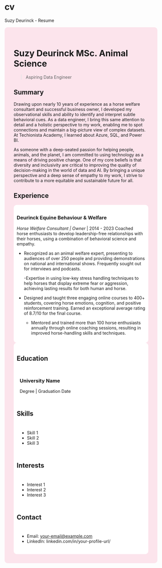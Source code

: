 # cv
Suzy Deurinck - Resume
<div style="background-color: #FCE4EC; padding: 30px; border-radius: 10px;">

# Suzy Deurinck MSc. Animal Science
> Aspiring Data Engineer

## Summary
Drawing upon nearly 10 years of experience as a horse welfare consultant and successful
business owner, I developed my observational skills and ability to identify and interpret subtle
behavioral cues. As a data engineer, I bring this same attention to detail and a holistic
perspective to my work, enabling me to spot connections and maintain a big-picture view of
complex datasets. At Techionista Academy, I learned about Azure, SQL, and Power BI.
 
As someone with a deep-seated passion for helping people, animals, and the planet, I am
committed to using technology as a means of driving positive change. One of my core beliefs
is that diversity and inclusivity are critical to improving the quality of decision-making in the
world of data and AI. By bringing a unique perspective and a deep sense of empathy to my
work, I strive to contribute to a more equitable and sustainable future for all.


## Experience
<div style="background-color: #FFFFFF; padding: 10px; border-radius: 10px;">
  
### Deurinck Equine Behaviour & Welfare
*Horse Welfare Consultant | Owner* | 2014 - 2023
Coached horse enthusiasts to develop leadership-free relationships with their horses, using a combination of behavioral science and empathy.
- Recognized as an animal welfare expert, presenting to audiences of over 250 people and
providing demonstrations on national and international shows. Frequently sought out for
interviews and podcasts.
  
  -Expertise in using low-key stress handling techniques to help horses that display extreme
fear or aggression, achieving lasting results for both human and horse.

- Designed and taught three engaging online courses to 400+ students, covering horse
emotions, cognition, and positive reinforcement training. Earned an exceptional average
rating of 8.7/10 for the final course.
  
  - Mentored and trained more than 100 horse enthusiasts annually through online coaching sessions, resulting in improved horse-handling skills and techniques.

</div>

<div style="background-color: #FFFFFF; padding: 10px; border-radius: 10px;">
 

## Education
<div style="background-color: #FFFFFF; padding: 10px; border-radius: 10px;">

### University Name
Degree | Graduation Date

</div>

## Skills
<div style="background-color: #FFFFFF; padding: 10px; border-radius: 10px;">

- Skill 1
- Skill 2
- Skill 3

</div>

## Interests
<div style="background-color: #FFFFFF; padding: 10px; border-radius: 10px;">

- Interest 1
- Interest 2
- Interest 3

</div>

## Contact
<div style="background-color: #FFFFFF; padding: 10px; border-radius: 10px;">

- Email: your-email@example.com
- LinkedIn: linkedin.com/in/your-profile-url/

</div>

</div>
